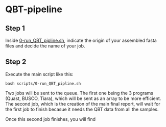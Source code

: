 # QBT-pipeline

## Step 1
Inside [0-run_QBT_pipline.sh](scripts/0-run_QBT_pipline.sh), indicate the origin of your assembled fasta files and decide the name of your job.

## Step 2
Execute the main script like this:

```
bash scripts/0-run_QBT_pipline.sh
```
Two jobs will be sent to the queue. The first one being the 3 programs (Quast, BUSCO, Tiara), which will be sent as an array to be more efficient. The second job, which is the creation of the main final report, will wait for the first job to finish becasue it needs the QBT data from all the samples.

Once this second job finishes, you will find 
